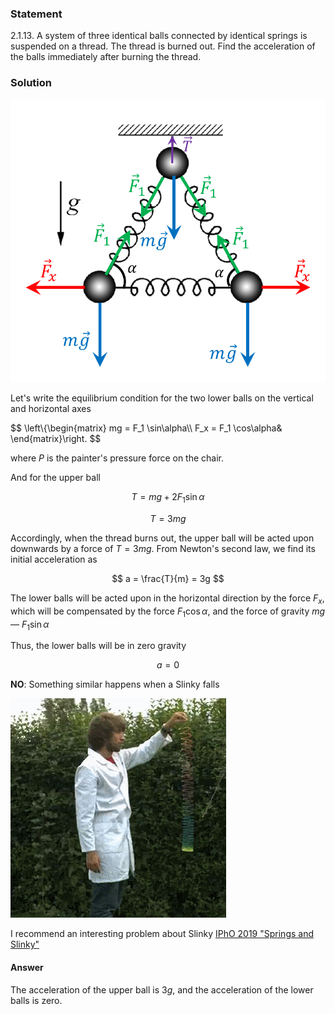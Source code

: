 ###  Statement

$2.1.13.$ A system of three identical balls connected by identical springs is suspended on a thread. The thread is burned out. Find the acceleration of the balls immediately after burning the thread.

### Solution

![ Forces acting on the system |842x756, 46%](../../img/2.1.13/draw.png)

Let's write the equilibrium condition for the two lower balls on the vertical and horizontal axes

$$
\left\\{\begin{matrix} mg = F_1 \sin\alpha\\\ F_x = F_1 \cos\alpha& \end{matrix}\right.
$$

where $P$ is the painter's pressure force on the chair.

And for the upper ball

$$
T = mg + 2F_1 \sin\alpha
$$

$$
T = 3mg
$$

Accordingly, when the thread burns out, the upper ball will be acted upon downwards by a force of $T=3mg$. From Newton's second law, we find its initial acceleration as

$$
a = \frac{T}{m} = 3g
$$

The lower balls will be acted upon in the horizontal direction by the force $F_x$, which will be compensated by the force $F_1 \cos\alpha$, and the force of gravity $mg$ — $F_1 \sin\alpha$

Thus, the lower balls will be in zero gravity

$$
a=0
$$

__NO__: Something similar happens when a Slinky falls

![ Falling Slinky |345x351, 46%](../../img/2.1.13/slinki.gif)

I recommend an interesting problem about Slinky [IPhO 2019 "Springs and Slinky"](https://s3.eu-central-1.amazonaws.com/physprob.com/files/ipho/2019_Israel_p1.pdf)

#### Answer

The acceleration of the upper ball is $3g$, and the acceleration of the lower balls is zero.